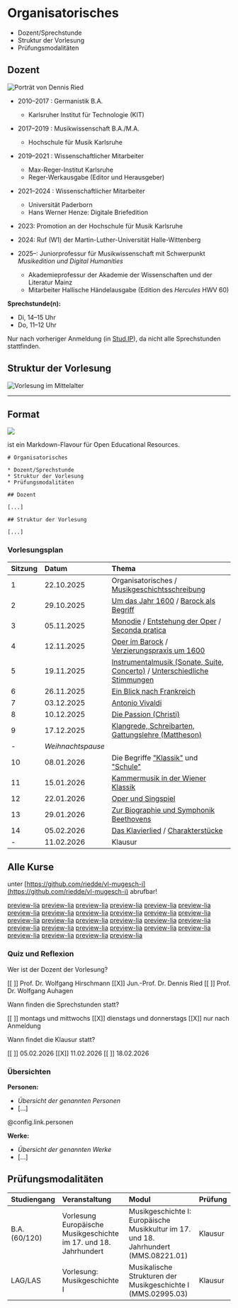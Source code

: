 <!--
author:   Dennis Ried
email:    dennis.ried@musikwiss.uni-halle.de
version:  1.0.0
language: de
narrator: Deutsch Female
comment:  Organisatorisches (2025)
mode:     Presentation
tags:     orga
import:   ./config.md
link:     ./style.css
-->

# Organisatorisches

* Dozent/Sprechstunde
* Struktur der Vorlesung
* Prüfungsmodalitäten

## Dozent

 <!-- style="width: 40%;" -->
![Porträt von Dennis Ried](https://www.campus-halensis.de/site/assets/files/216410/dscf3783.-3zu2.1000x0.jpg "Foto: Maike Glöckner, https://www.campus-halensis.de/artikel/dennis-ried/")

* 2010–2017 : Germanistik B.A.

  * Karlsruher Institut für Technologie (KIT)

* 2017–2019 : Musikwissenschaft B.A./M.A.

  * Hochschule für Musik Karlsruhe

* 2019–2021 : Wissenschaftlicher Mitarbeiter

  * Max-Reger-Institut Karlsruhe
  * Reger-Werkausgabe (Editor und Herausgeber)

* 2021–2024 : Wissenschaftlicher Mitarbeiter

  * Universität Paderborn
  * Hans Werner Henze: Digitale Briefedition

* 2023: Promotion an der Hochschule für Musik Karlsruhe
* 2024: Ruf (W1) der Martin-Luther-Universität Halle-Wittenberg
* 2025–: Juniorprofessur für Musikwissenschaft mit Schwerpunkt _Musikedition und Digital Humanities_

  * Akademieprofessur der Akademie der Wissenschaften und der Literatur Mainz
  * Mitarbeiter Hallische Händelausgabe (Edition des _Hercules_ HWV 60)

**Sprechstunde(n):** 

- Di, 14–15 Uhr 
- Do, 11–12 Uhr

Nur nach vorheriger Anmeldung (in [Stud.IP](https://studip.uni-halle.de/dispatch.php/profile?username=aqjxe)), da nicht alle Sprechstunden stattfinden.

## Struktur der Vorlesung

![Vorlesung im Mittelalter](https://upload.wikimedia.org/wikipedia/commons/thumb/f/fc/Laurentius_de_Voltolina_001.jpg/960px-Laurentius_de_Voltolina_001.jpg "Henricus de Alemannia vor seinen Schülern. Buchmalerei aus der 2. Hälfte des 14. Jahrhunderts, Quelle: Wikimedia")

---

Format
---

<!-- style="background-color: grey; width: 20%;" -->
[![](https://liascript.github.io/images/logo-darkmode_hu13157650616442203983.webp)](https://liascript.github.io/)

ist ein Markdown-Flavour für Open Educational Resources.

```
# Organisatorisches

* Dozent/Sprechstunde
* Struktur der Vorlesung
* Prüfungsmodalitäten

## Dozent

[...]

## Struktur der Vorlesung

[...]
```

### Vorlesungsplan

| Sitzung | Datum | Thema |
|:--------|:------|:------|
| 1  | 22.10.2025 | Organisatorisches / [Musikgeschichtsschreibung](https://liascript.github.io/course/?https://raw.githubusercontent.com/riedde/vl-mugesch-i/refs/heads/production/chapter/musikgeschichtsschreibung.md) |
| 2  | 29.10.2025 | [Um das Jahr 1600](https://liascript.github.io/course/?https://raw.githubusercontent.com/riedde/vl-mugesch-i/refs/heads/production/chapter/um1600.md) / [Barock als Begriff](https://liascript.github.io/course/?https://raw.githubusercontent.com/riedde/vl-mugesch-i/refs/heads/production/chapter/barock_begriff.md) |
| 3  | 05.11.2025 | [Monodie](https://liascript.github.io/course/?https://raw.githubusercontent.com/riedde/vl-mugesch-i/refs/heads/production/chapter/monodie.md) / [Entstehung der Oper](https://liascript.github.io/course/?https://raw.githubusercontent.com/riedde/vl-mugesch-i/refs/heads/production/chapter/oper_entstehung.md) / [Seconda pratica](https://liascript.github.io/course/?https://raw.githubusercontent.com/riedde/vl-mugesch-i/refs/heads/production/chapter/seconda_pratica.md) |
| 4  | 12.11.2025 | [Oper im Barock](https://liascript.github.io/course/?https://raw.githubusercontent.com/riedde/vl-mugesch-i/refs/heads/production/chapter/oper_barock.md) / [Verzierungspraxis um 1600](https://liascript.github.io/course/?https://raw.githubusercontent.com/riedde/vl-mugesch-i/refs/heads/production/chapter/verzierungspraxis_um1600.md) |
| 5  | 19.11.2025 | [Instrumentalmusik (Sonate, Suite, Concerto)](https://liascript.github.io/course/?https://raw.githubusercontent.com/riedde/vl-mugesch-i/refs/heads/production/chapter/instrumentalmusik.md) / [Unterschiedliche Stimmungen](https://liascript.github.io/course/?https://raw.githubusercontent.com/riedde/vl-mugesch-i/refs/heads/production/chapter/stimmung.md) |
| 6  | 26.11.2025 | [Ein Blick nach Frankreich](https://liascript.github.io/course/?https://raw.githubusercontent.com/riedde/vl-mugesch-i/refs/heads/production/chapter/frankreich_17-18Jh.md) |
| 7  | 03.12.2025 | [Antonio Vivaldi](https://liascript.github.io/course/?https://raw.githubusercontent.com/riedde/vl-mugesch-i/refs/heads/production/chapter/vivaldi_antonio.md) |
| 8  | 10.12.2025 | [Die Passion (Christi)](https://liascript.github.io/course/?https://raw.githubusercontent.com/riedde/vl-mugesch-i/refs/heads/production/chapter/passion_barock.md) |
| 9  | 17.12.2025 | [Klangrede, Schreibarten, Gattungslehre (Mattheson)](https://liascript.github.io/course/?https://raw.githubusercontent.com/riedde/vl-mugesch-i/refs/heads/production/chapter/klangrede_mattheson.md) |
| -  | _Weihnachtspause_ | |
| 10 | 08.01.2026 | Die Begriffe ["Klassik"](https://liascript.github.io/course/?https://raw.githubusercontent.com/riedde/vl-mugesch-i/refs/heads/production/chapter/klassik_begriff.md) und ["Schule"](https://liascript.github.io/course/?https://raw.githubusercontent.com/riedde/vl-mugesch-i/refs/heads/production/chapter/schulen_mannheim_berlin.md) |
| 11 | 15.01.2026 | [Kammermusik in der Wiener Klassik](https://liascript.github.io/course/?https://raw.githubusercontent.com/riedde/vl-mugesch-i/refs/heads/production/chapter/kammermusik_klassik.md) |
| 12 | 22.01.2026 | [Oper und Singspiel](https://liascript.github.io/course/?https://raw.githubusercontent.com/riedde/vl-mugesch-i/refs/heads/production/chapter/oper_singspiel_klassik.md) |
| 13 | 29.01.2026 | [Zur Biographie und Symphonik Beethovens](https://liascript.github.io/course/?https://raw.githubusercontent.com/riedde/vl-mugesch-i/refs/heads/production/chapter/beethoven_ludwig_van.md) |
| 14 | 05.02.2026 | [Das Klavierlied](https://liascript.github.io/course/?https://raw.githubusercontent.com/riedde/vl-mugesch-i/refs/heads/production/chapter/klavierlied.md) / [Charakterstücke](https://liascript.github.io/course/?https://raw.githubusercontent.com/riedde/vl-mugesch-i/refs/heads/production/chapter/charakterstuecke.md) |
| -  | 11.02.2026 | Klausur |

**Alle Kurse**
---
unter [https://github.com/riedde/vl-mugesch-i](https://github.com/riedde/vl-mugesch-i) abrufbar!

[preview-lia](https://liascript.github.io/course/?https://raw.githubusercontent.com/riedde/vl-mugesch-i/refs/heads/production/chapter/affektenlehre.md)
[preview-lia](https://liascript.github.io/course/?https://raw.githubusercontent.com/riedde/vl-mugesch-i/refs/heads/production/chapter/allegri_gregorio.md)
[preview-lia](https://liascript.github.io/course/?https://raw.githubusercontent.com/riedde/vl-mugesch-i/refs/heads/production/chapter/barock_begriff.md)
[preview-lia](https://liascript.github.io/course/?https://raw.githubusercontent.com/riedde/vl-mugesch-i/refs/heads/production/chapter/beethoven_ludwig_van.md)
[preview-lia](https://liascript.github.io/course/?https://raw.githubusercontent.com/riedde/vl-mugesch-i/refs/heads/production/chapter/charakterstuecke.md)
[preview-lia](https://liascript.github.io/course/?https://raw.githubusercontent.com/riedde/vl-mugesch-i/refs/heads/production/chapter/frankreich_17-18Jh.md)
[preview-lia](https://liascript.github.io/course/?https://raw.githubusercontent.com/riedde/vl-mugesch-i/refs/heads/production/chapter/froberger_johann_jakob.md)
[preview-lia](https://liascript.github.io/course/?https://raw.githubusercontent.com/riedde/vl-mugesch-i/refs/heads/production/chapter/haendel_georg_friedrich.md)
[preview-lia](https://liascript.github.io/course/?https://raw.githubusercontent.com/riedde/vl-mugesch-i/refs/heads/production/chapter/instrumentalmusik.md)
[preview-lia](https://liascript.github.io/course/?https://raw.githubusercontent.com/riedde/vl-mugesch-i/refs/heads/production/chapter/kammermusik_klassik.md)
[preview-lia](https://liascript.github.io/course/?https://raw.githubusercontent.com/riedde/vl-mugesch-i/refs/heads/production/chapter/kantate_barock.md)
[preview-lia](https://liascript.github.io/course/?https://raw.githubusercontent.com/riedde/vl-mugesch-i/refs/heads/production/chapter/klangrede_mattheson.md)
[preview-lia](https://liascript.github.io/course/?https://raw.githubusercontent.com/riedde/vl-mugesch-i/refs/heads/production/chapter/klassik_begriff.md)
[preview-lia](https://liascript.github.io/course/?https://raw.githubusercontent.com/riedde/vl-mugesch-i/refs/heads/production/chapter/klavierlied.md)
[preview-lia](https://liascript.github.io/course/?https://raw.githubusercontent.com/riedde/vl-mugesch-i/refs/heads/production/chapter/monodie.md)
[preview-lia](https://liascript.github.io/course/?https://raw.githubusercontent.com/riedde/vl-mugesch-i/refs/heads/production/chapter/musikgeschichtsschreibung.md)
[preview-lia](https://liascript.github.io/course/?https://raw.githubusercontent.com/riedde/vl-mugesch-i/refs/heads/production/chapter/oper_barock.md)
[preview-lia](https://liascript.github.io/course/?https://raw.githubusercontent.com/riedde/vl-mugesch-i/refs/heads/production/chapter/oper_entstehung.md)
[preview-lia](https://liascript.github.io/course/?https://raw.githubusercontent.com/riedde/vl-mugesch-i/refs/heads/production/chapter/oper_singspiel_klassik.md)
[preview-lia](https://liascript.github.io/course/?https://raw.githubusercontent.com/riedde/vl-mugesch-i/refs/heads/production/chapter/passion_barock.md)
[preview-lia](https://liascript.github.io/course/?https://raw.githubusercontent.com/riedde/vl-mugesch-i/refs/heads/production/chapter/schuetz_heinrich.md)
[preview-lia](https://liascript.github.io/course/?https://raw.githubusercontent.com/riedde/vl-mugesch-i/refs/heads/production/chapter/schulen_mannheim_berlin.md)
[preview-lia](https://liascript.github.io/course/?https://raw.githubusercontent.com/riedde/vl-mugesch-i/refs/heads/production/chapter/seconda_pratica.md)
[preview-lia](https://liascript.github.io/course/?https://raw.githubusercontent.com/riedde/vl-mugesch-i/refs/heads/production/chapter/stimmung.md)
[preview-lia](https://liascript.github.io/course/?https://raw.githubusercontent.com/riedde/vl-mugesch-i/refs/heads/production/chapter/sweelinck_jan_pieterszoon.md)
[preview-lia](https://liascript.github.io/course/?https://raw.githubusercontent.com/riedde/vl-mugesch-i/refs/heads/production/chapter/um1600.md)
[preview-lia](https://liascript.github.io/course/?https://raw.githubusercontent.com/riedde/vl-mugesch-i/refs/heads/production/chapter/verzierungspraxis_um1600.md)
[preview-lia](https://liascript.github.io/course/?https://raw.githubusercontent.com/riedde/vl-mugesch-i/refs/heads/production/chapter/vivaldi_antonio.md)

### Quiz und Reflexion

Wer ist der Dozent der Vorlesung?

[[ ]] Prof. Dr. Wolfgang Hirschmann
[[X]] Jun.-Prof. Dr. Dennis Ried
[[ ]] Prof. Dr. Wolfgang Auhagen

Wann finden die Sprechstunden statt?

[[ ]] montags und mittwochs
[[X]] dienstags und donnerstags
[[X]] nur nach Anmeldung

Wann findet die Klausur statt?

[[ ]] 05.02.2026
[[X]] 11.02.2026
[[ ]] 18.02.2026

### Übersichten

**Personen:**

* *Übersicht der genannten Personen*
* [...]

@config.link.personen

**Werke:**

* *Übersicht der genannten Werke*
* [...]

## Prüfungsmodalitäten

| Studiengang    | Veranstaltung | Modul | Prüfung |
|:---------------|:--------------|:------|:---------|
| B.A. (60/120)  | Vorlesung Europäische Musikgeschichte im 17. und 18. Jahrhundert | Musikgeschichte I: Europäische Musikkultur im 17. und 18. Jahrhundert (MMS.08221.01) | Klausur |
| LAG/LAS        | Vorlesung: Musikgeschichte I | Musikalische Strukturen der Musikgeschichte I (MMS.02995.03) | Klausur |
